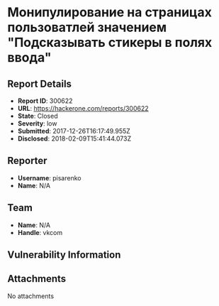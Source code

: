 # Монипулирование на страницах пользоватлей значением "Подсказывать стикеры в полях ввода"

## Report Details
- **Report ID**: 300622
- **URL**: https://hackerone.com/reports/300622
- **State**: Closed
- **Severity**: low
- **Submitted**: 2017-12-26T16:17:49.955Z
- **Disclosed**: 2018-02-09T15:41:44.073Z

## Reporter
- **Username**: pisarenko
- **Name**: N/A

## Team
- **Name**: N/A
- **Handle**: vkcom

## Vulnerability Information


## Attachments
No attachments
